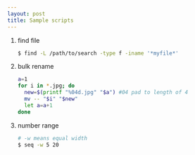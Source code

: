 ```yaml
---
layout: post
title: Sample scripts
---
```


1. find file

    ```bash
    $ find -L /path/to/search -type f -iname '*myfile*'
    ```
2. bulk rename

    ```bash
    a=1
    for i in *.jpg; do
      new=$(printf "%04d.jpg" "$a") #04 pad to length of 4
      mv -- "$i" "$new"
      let a=a+1
    done
    ```
3. number range

    ```bash
    # -w means equal width
    $ seq -w 5 20
    ```
